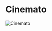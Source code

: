 # Cinemato
![Cinemato](https://user-images.githubusercontent.com/109558656/226483496-23d5eddc-1dfc-41f9-b904-28675505533d.png)
